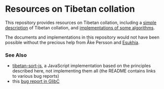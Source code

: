 # Resources on Tibetan collation

This repository provides resources on Tibetan collation, including a [simple description](doc/) of Tibetan collation, and [implementations of some algorithms](implementations/).

The documents and implementations in this repository would not have been possible
without the precious help from Åke Persson and [Esukhia](http://esukhia.org/).

### See Also

- [tibetan-sort-js](https://github.com/BuddhistDigitalResourceCenter/tibetan-sort-js), a JavaScript implementation based on the principles described here, not implementing them all (the README contains links to various bug reports)
- this [bug report in GlibC](https://sourceware.org/bugzilla/show_bug.cgi?id=21547)
